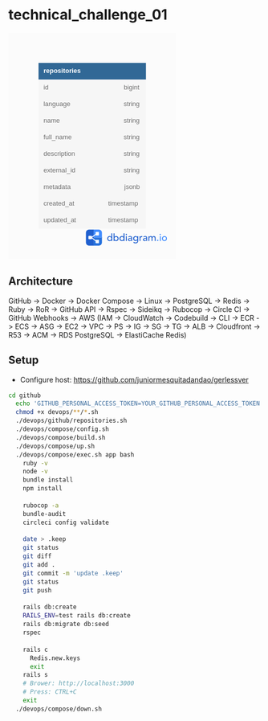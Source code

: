 # technical_challenge_01

![Modeling](https://raw.githubusercontent.com/juniormesquitadandao/technical_challenge_01/master/architecture/modeling.png)

## Architecture

GitHub -> Docker -> Docker Compose -> Linux -> PostgreSQL -> Redis -> Ruby -> RoR -> GitHub API -> Rspec -> Sideikq -> Rubocop -> Circle CI -> GitHub Webhooks -> AWS (IAM -> CloudWatch -> Codebuild -> CLI -> ECR -> ECS -> ASG -> EC2 -> VPC -> PS -> IG -> SG -> TG -> ALB -> Cloudfront -> R53 -> ACM -> RDS PostgreSQL -> ElastiCache Redis)

## Setup

- Configure host: https://github.com/juniormesquitadandao/gerlessver

```sh
cd github
  echo 'GITHUB_PERSONAL_ACCESS_TOKEN=YOUR_GITHUB_PERSONAL_ACCESS_TOKEN' > .env.docker-compose
  chmod +x devops/**/*.sh
  ./devops/github/repositories.sh
  ./devops/compose/config.sh
  ./devops/compose/build.sh
  ./devops/compose/up.sh
  ./devops/compose/exec.sh app bash
    ruby -v
    node -v
    bundle install
    npm install

    rubocop -a
    bundle-audit
    circleci config validate

    date > .keep
    git status
    git diff
    git add .
    git commit -m 'update .keep'
    git status
    git push

    rails db:create
    RAILS_ENV=test rails db:create
    rails db:migrate db:seed
    rspec

    rails c
      Redis.new.keys
      exit
    rails s
    # Brower: http://localhost:3000
    # Press: CTRL+C
    exit
  ./devops/compose/down.sh
```
